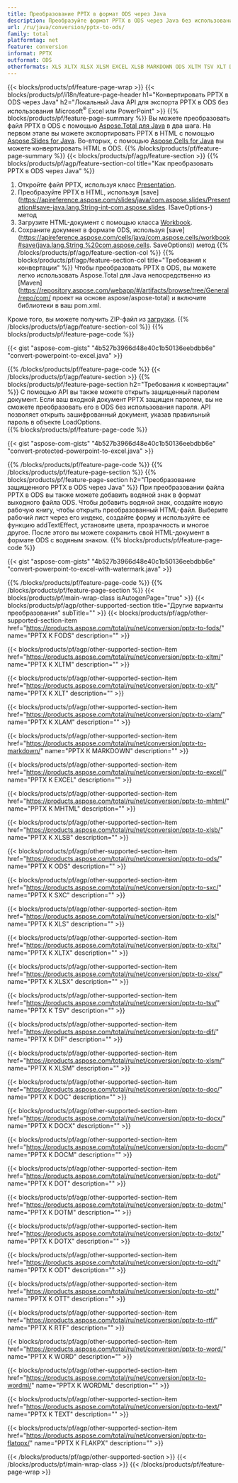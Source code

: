 ```yaml
---
title: Преобразование PPTX в формат ODS через Java
description: Преобразуйте формат PPTX в ODS через Java без использования Microsoft Excel или PowerPoint.
url: /ru/java/conversion/pptx-to-ods/
family: total
platformtag: net
feature: conversion
informat: PPTX
outformat: ODS
otherformats: XLS XLTX XLSX XLSM EXCEL XLSB MARKDOWN ODS XLTM TSV XLT DIF FODS MHTML XLAM SXC DOC DOCX DOCM DOT DOTM DOTX ODT OTT RTF WORD WORDML TEXT FLATOPX
---
```

{{< blocks/products/pf/feature-page-wrap >}}
{{< blocks/products/pf/i18n/feature-page-header h1="Конвертировать PPTX в ODS через Java" h2="Локальный Java API для экспорта PPTX в ODS без использования Microsoft<sup>&reg;</sup> Excel или PowerPoint" >}}
{{% blocks/products/pf/feature-page-summary %}}
Вы можете преобразовать файл PPTX в ODS с помощью [Aspose.Total для Java](https://products.aspose.com/total/java/) в два шага. На первом этапе вы можете экспортировать PPTX в HTML с помощью [Aspose.Slides for Java](https://products.aspose.com/slides/java/). Во-вторых, с помощью [Aspose.Cells for Java](https://products.aspose.com/cells/java/) вы можете конвертировать HTML в ODS.
{{% /blocks/products/pf/feature-page-summary  %}}
{{< blocks/products/pf/agp/feature-section >}}
{{% blocks/products/pf/agp/feature-section-col title="Как преобразовать PPTX в ODS через Java" %}}
1. Откройте файл PPTX, используя класс [Presentation](https://apireference.aspose.com/slides/java/com.aspose.slides/Presentation).
2. Преобразуйте PPTX в HTML, используя [save](https://apireference.aspose.com/slides/java/com.aspose.slides/Presentation#save-java.lang.String-int-com.aspose.slides. ISaveOptions-) метод
3. Загрузите HTML-документ с помощью класса [Workbook](https://apireference.aspose.com/cells/java/com.aspose.cells/Workbook).
4. Сохраните документ в формате ODS, используя [save](https://apireference.aspose.com/cells/java/com.aspose.cells/workbook#save(java.lang.String,%20com.aspose.cells. SaveOptions)) метод
{{% /blocks/products/pf/agp/feature-section-col %}}
{{% blocks/products/pf/agp/feature-section-col title="Требования к конвертации" %}}
Чтобы преобразовать PPTX в ODS, вы можете легко использовать Aspose.Total для Java непосредственно из [Maven](https://repository.aspose.com/webapp/#/artifacts/browse/tree/General/repo/com/ проект на основе aspose/aspose-total) и включите библиотеки в ваш pom.xml.

Кроме того, вы можете получить ZIP-файл из [загрузки](https://downloads.aspose.com/total/java).
{{% /blocks/products/pf/agp/feature-section-col %}}
{{% blocks/products/pf/feature-page-code %}}

{{< gist "aspose-com-gists" "4b527b3966d48e40c1b50136eebdbb6e" "convert-powerpoint-to-excel.java" >}}


{{% /blocks/products/pf/feature-page-code %}}
{{< /blocks/products/pf/agp/feature-section >}}
{{% blocks/products/pf/feature-page-section  h2="Требования к конвертации" %}}
С помощью API вы также можете открыть защищенный паролем документ. Если ваш входной документ PPTX защищен паролем, вы не сможете преобразовать его в ODS без использования пароля. API позволяет открыть зашифрованный документ, указав правильный пароль в объекте LoadOptions.  
{{% blocks/products/pf/feature-page-code %}}

{{< gist "aspose-com-gists" "4b527b3966d48e40c1b50136eebdbb6e" "convert-protected-powerpoint-to-excel.java" >}}

{{% /blocks/products/pf/feature-page-code  %}}
{{% /blocks/products/pf/feature-page-section %}}
{{% blocks/products/pf/feature-page-section  h2="Преобразование защищенного PPTX в ODS через Java" %}}
При преобразовании файла PPTX в ODS вы также можете добавить водяной знак в формат выходного файла ODS. Чтобы добавить водяной знак, создайте новую рабочую книгу, чтобы открыть преобразованный HTML-файл. Выберите рабочий лист через его индекс, создайте форму и используйте ее функцию addTextEffect, установите цвета, прозрачность и многое другое. После этого вы можете сохранить свой HTML-документ в формате ODS с водяным знаком. 
{{% blocks/products/pf/feature-page-code %}}

{{< gist "aspose-com-gists" "4b527b3966d48e40c1b50136eebdbb6e" "convert-powerpoint-to-excel-with-watermark.java" >}}

{{% /blocks/products/pf/feature-page-code  %}}
{{% /blocks/products/pf/feature-page-section %}}
{{< blocks/products/pf/main-wrap-class isAutogenPage="true" >}}
{{< blocks/products/pf/agp/other-supported-section title="Другие варианты преобразования" subTitle="" >}}
{{< blocks/products/pf/agp/other-supported-section-item href="https://products.aspose.com/total/ru/net/conversion/pptx-to-fods/" name="PPTX К FODS" description="" >}}

{{< blocks/products/pf/agp/other-supported-section-item href="https://products.aspose.com/total/ru/net/conversion/pptx-to-xltm/" name="PPTX К XLTM" description="" >}}

{{< blocks/products/pf/agp/other-supported-section-item href="https://products.aspose.com/total/ru/net/conversion/pptx-to-xlt/" name="PPTX К XLT" description="" >}}

{{< blocks/products/pf/agp/other-supported-section-item href="https://products.aspose.com/total/ru/net/conversion/pptx-to-xlam/" name="PPTX К XLAM" description="" >}}

{{< blocks/products/pf/agp/other-supported-section-item href="https://products.aspose.com/total/ru/net/conversion/pptx-to-markdown/" name="PPTX К MARKDOWN" description="" >}}

{{< blocks/products/pf/agp/other-supported-section-item href="https://products.aspose.com/total/ru/net/conversion/pptx-to-excel/" name="PPTX К EXCEL" description="" >}}

{{< blocks/products/pf/agp/other-supported-section-item href="https://products.aspose.com/total/ru/net/conversion/pptx-to-mhtml/" name="PPTX К MHTML" description="" >}}

{{< blocks/products/pf/agp/other-supported-section-item href="https://products.aspose.com/total/ru/net/conversion/pptx-to-xlsb/" name="PPTX К XLSB" description="" >}}

{{< blocks/products/pf/agp/other-supported-section-item href="https://products.aspose.com/total/ru/net/conversion/pptx-to-ods/" name="PPTX К ODS" description="" >}}

{{< blocks/products/pf/agp/other-supported-section-item href="https://products.aspose.com/total/ru/net/conversion/pptx-to-sxc/" name="PPTX К SXC" description="" >}}

{{< blocks/products/pf/agp/other-supported-section-item href="https://products.aspose.com/total/ru/net/conversion/pptx-to-xls/" name="PPTX К XLS" description="" >}}

{{< blocks/products/pf/agp/other-supported-section-item href="https://products.aspose.com/total/ru/net/conversion/pptx-to-xltx/" name="PPTX К XLTX" description="" >}}

{{< blocks/products/pf/agp/other-supported-section-item href="https://products.aspose.com/total/ru/net/conversion/pptx-to-xlsx/" name="PPTX К XLSX" description="" >}}

{{< blocks/products/pf/agp/other-supported-section-item href="https://products.aspose.com/total/ru/net/conversion/pptx-to-tsv/" name="PPTX К TSV" description="" >}}

{{< blocks/products/pf/agp/other-supported-section-item href="https://products.aspose.com/total/ru/net/conversion/pptx-to-dif/" name="PPTX К DIF" description="" >}}

{{< blocks/products/pf/agp/other-supported-section-item href="https://products.aspose.com/total/ru/net/conversion/pptx-to-xlsm/" name="PPTX К XLSM" description="" >}}

{{< blocks/products/pf/agp/other-supported-section-item href="https://products.aspose.com/total/ru/net/conversion/pptx-to-doc/" name="PPTX К DOC" description="" >}}

{{< blocks/products/pf/agp/other-supported-section-item href="https://products.aspose.com/total/ru/net/conversion/pptx-to-docx/" name="PPTX К DOCX" description="" >}}

{{< blocks/products/pf/agp/other-supported-section-item href="https://products.aspose.com/total/ru/net/conversion/pptx-to-docm/" name="PPTX К DOCM" description="" >}}

{{< blocks/products/pf/agp/other-supported-section-item href="https://products.aspose.com/total/ru/net/conversion/pptx-to-dot/" name="PPTX К DOT" description="" >}}

{{< blocks/products/pf/agp/other-supported-section-item href="https://products.aspose.com/total/ru/net/conversion/pptx-to-dotm/" name="PPTX К DOTM" description="" >}}

{{< blocks/products/pf/agp/other-supported-section-item href="https://products.aspose.com/total/ru/net/conversion/pptx-to-dotx/" name="PPTX К DOTX" description="" >}}

{{< blocks/products/pf/agp/other-supported-section-item href="https://products.aspose.com/total/ru/net/conversion/pptx-to-odt/" name="PPTX К ODT" description="" >}}

{{< blocks/products/pf/agp/other-supported-section-item href="https://products.aspose.com/total/ru/net/conversion/pptx-to-ott/" name="PPTX К OTT" description="" >}}

{{< blocks/products/pf/agp/other-supported-section-item href="https://products.aspose.com/total/ru/net/conversion/pptx-to-rtf/" name="PPTX К RTF" description="" >}}

{{< blocks/products/pf/agp/other-supported-section-item href="https://products.aspose.com/total/ru/net/conversion/pptx-to-word/" name="PPTX К WORD" description="" >}}

{{< blocks/products/pf/agp/other-supported-section-item href="https://products.aspose.com/total/ru/net/conversion/pptx-to-wordml/" name="PPTX К WORDML" description="" >}}

{{< blocks/products/pf/agp/other-supported-section-item href="https://products.aspose.com/total/ru/net/conversion/pptx-to-text/" name="PPTX К TEXT" description="" >}}

{{< blocks/products/pf/agp/other-supported-section-item href="https://products.aspose.com/total/ru/net/conversion/pptx-to-flatopx/" name="PPTX К FLAКPX" description="" >}}


{{< /blocks/products/pf/agp/other-supported-section >}}
{{< /blocks/products/pf/main-wrap-class >}}
{{< /blocks/products/pf/feature-page-wrap >}}
